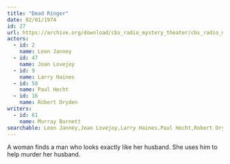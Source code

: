 ```yaml
---
title: "Dead Ringer"
date: 02/01/1974
id: 27
url: https://archive.org/download/cbs_radio_mystery_theater/cbs_radio_mystery_theater-0001-0050.zip/cbs_radio_mystery_theater-0001-0050%2Fcbsrmt_0027_dead_ringer.mp3
actors:  
  - id: 2
    name: Leon Janney  
  - id: 47
    name: Joan Lovejoy  
  - id: 9
    name: Larry Haines  
  - id: 58
    name: Paul Hecht  
  - id: 16
    name: Robert Dryden
writers:  
  - id: 61
    name: Murray Burnett
searchable: Leon Janney,Joan Lovejoy,Larry Haines,Paul Hecht,Robert Dryden Murray Burnett
---
```

A woman finds a man who looks exactly like her husband. She uses him to help murder her husband.